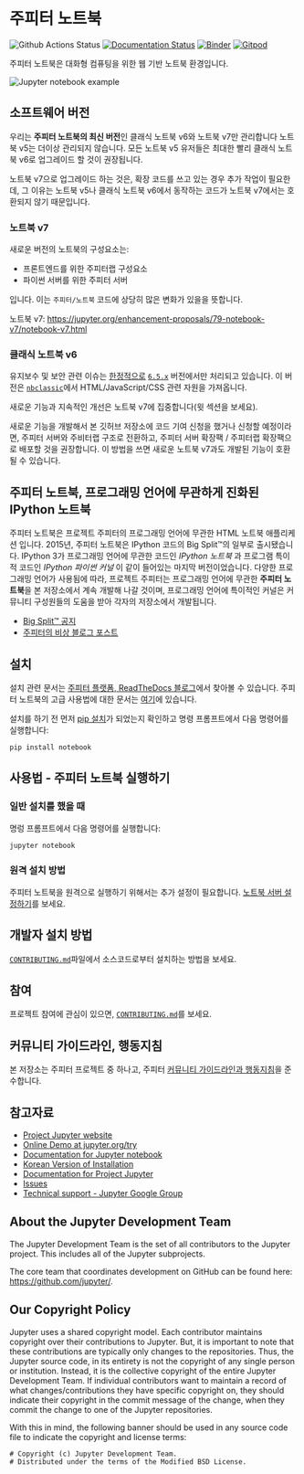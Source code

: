 # 주피터 노트북

![Github Actions Status](https://github.com/jupyter/notebook/workflows/Build/badge.svg)
[![Documentation Status](https://readthedocs.org/projects/jupyter-notebook/badge/?version=latest)](https://jupyter-notebook.readthedocs.io/en/latest/?badge=latest)
[![Binder](https://mybinder.org/badge_logo.svg)](https://mybinder.org/v2/gh/jupyter/notebook/main?urlpath=tree)
[![Gitpod](https://img.shields.io/badge/gitpod_editor-open-blue.svg)](https://gitpod.io/#https://github.com/jupyter/notebook)

주피터 노트북은 대화형 컴퓨팅을 위한 웹 기반 노트북 환경입니다.

![Jupyter notebook example](docs/resources/running_code_med.png '주피터 노트북 화면')

## 소프트웨어 버전

우리는 **주피터 노트북의 최신 버전**인 클래식 노트북 v6와 노트북 v7만 관리합니다
노트북 v5는 더이상 관리되지 않습니다.
모든 노트북 v5 유저들은 최대한 빨리 클래식 노트북 v6로 업그레이드 할 것이 권장됩니다.

노트북 v7으로 업그레이드 하는 것은, 확장 코드를 쓰고 있는 경우 추가 작업이 필요한데, 그 이유는
노트북 v5나 클래식 노트북 v6에서 동작하는 코드가 노트북 v7에서는 호환되지 않기 때문입니다.

### 노트북 v7

새로운 버전의 노트북의 구성요소는:

- 프론트엔드를 위한 주피터랩 구성요소
- 파이썬 서버를 위한 주피터 서버

입니다. 이는 `주피터/노트북` 코드에 상당히 많은 변화가 있을을 뜻합니다.

노트북 v7: https://jupyter.org/enhancement-proposals/79-notebook-v7/notebook-v7.html

### 클래식 노트북 v6

유지보수 및 보안 관련 이슈는 [한정적으로](https://github.com/jupyter/notebook-team-compass/issues/5#issuecomment-1085254000) [`6.5.x`](https://github.com/jupyter/notebook/tree/6.5.x) 버전에서만 처리되고 있습니다.
이 버전은 [`nbclassic`](https://github.com/jupyter/nbclassic)에서 HTML/JavaScript/CSS 관련 자원을 가져옵니다.

새로운 기능과 지속적인 개선은 노트북 v7에 집중합니다(윗 섹션을 보세요). 

새로운 기능을 개발해서 본 깃허브 저장소에 코드 기여 신청을 했거나 신청할 예정이라면, 주피터 서버와 주비터랩 구조로 전환하고, 주피터 서버 확장팩 / 주피터랩 확장팩으로 배포할 것을 권장합니다. 이 방법을 쓰면 새로운 노트북 v7과도 개발된 기능이 호환될 수 있습니다. 

## 주피터 노트북, 프로그래밍 언어에 무관하게 진화된 IPython 노트북

주피터 노트북은 프로젝트 주피터의 프로그래밍 언어에 무관한 HTML 노트북 애플리케션 입니다.
2015년, 주피터 노트북은 IPython 코드의 Big Split™의 일부로 출시됐습니다. 
IPython 3가 프로그래밍 언어에 무관한 코드인 _IPython 노트북_ 과 프로그램 특이적 코드인
_IPython 파이썬 커널_ 이 같이 들어있는 마지막 버전이었습니다. 다양한 프로그래밍 언어가 사용됨에 따라, 
프로젝트 주피터는 프로그래밍 언어에 무관한 **주피터 노트북**을 본 저장소에서 계속 개발해 나갈 것이며, 
프로그래밍 언어에 특이적인 커널은 커뮤니티 구성원들의 도움을 받아 각자의 저장소에서 개발됩니다. 

- [Big Split™ 공지](https://blog.jupyter.org/the-big-split-9d7b88a031a7)
- [주피터의 비상 블로그 포스트](https://blog.jupyter.org/jupyter-ascending-1bf5b362d97e)

## 설치

설치 관련 문서는
[주피터 플랫폼, ReadTheDocs 블로그](https://jupyter.readthedocs.io/en/latest/install.html)에서 찾아볼 수 있습니다.
주피터 노트북의 고급 사용법에 대한 문서는 
[여기](https://jupyter-notebook.readthedocs.io/en/latest/)에 있습니다.

설치를 하기 전 먼저
[pip 설치](https://pip.readthedocs.io/en/stable/installing/)가 되었는지 확인하고 명령 프롬프트에서 다음 명령어를 실행합니다:

```bash
pip install notebook
```

## 사용법 - 주피터 노트북 실행하기

### 일반 설치를 했을 때

명렁 프롬프트에서 다음 명령어를 실행합니다:

```bash
jupyter notebook
```

### 원격 설치 방법

주피터 노트북을 원격으로 실행하기 위해서는 추가 설정이 필요합니다. [노트북 서버 설정하기](https://jupyter-server.readthedocs.io/en/latest/operators/public-server.html)를 보세요.

## 개발자 설치 방법

[`CONTRIBUTING.md`](CONTRIBUTING.md)파일에서 소스코드로부터 설치하는 방법을 보세요.

## 참여

프로젝트 참여에 관심이 있으면, [`CONTRIBUTING.md`](CONTRIBUTING.md)를 보세요.

## 커뮤니티 가이드라인, 행동지침

본 저장소는 주피터 프로젝트 중 하나고, 주피터 
[커뮤니티 가이드라인과 행동지침](https://jupyter.readthedocs.io/en/latest/community/content-community.html)을 준수합니다.

## 참고자료

- [Project Jupyter website](https://jupyter.org)
- [Online Demo at jupyter.org/try](https://jupyter.org/try)
- [Documentation for Jupyter notebook](https://jupyter-notebook.readthedocs.io/en/latest/)
- [Korean Version of Installation](https://github.com/ChungJooHo/Jupyter_Kor_doc/)
- [Documentation for Project Jupyter](https://jupyter.readthedocs.io/en/latest/index.html)
- [Issues](https://github.com/jupyter/notebook/issues)
- [Technical support - Jupyter Google Group](https://discourse.jupyter.org/)

## About the Jupyter Development Team

The Jupyter Development Team is the set of all contributors to the Jupyter project.
This includes all of the Jupyter subprojects.

The core team that coordinates development on GitHub can be found here:
https://github.com/jupyter/.

## Our Copyright Policy

Jupyter uses a shared copyright model. Each contributor maintains copyright
over their contributions to Jupyter. But, it is important to note that these
contributions are typically only changes to the repositories. Thus, the Jupyter
source code, in its entirety is not the copyright of any single person or
institution. Instead, it is the collective copyright of the entire Jupyter
Development Team. If individual contributors want to maintain a record of what
changes/contributions they have specific copyright on, they should indicate
their copyright in the commit message of the change, when they commit the
change to one of the Jupyter repositories.

With this in mind, the following banner should be used in any source code file
to indicate the copyright and license terms:

```
# Copyright (c) Jupyter Development Team.
# Distributed under the terms of the Modified BSD License.
```
